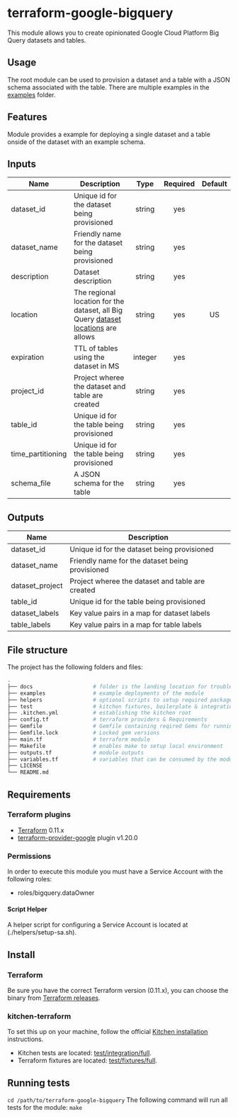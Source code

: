 # terraform-google-bigquery

This module allows you to create opinionated Google Cloud Platform Big Query datasets and tables.

## Usage
The root module can be used to provision a dataset and a table with a JSON schema associated with the table. There are multiple examples in the [examples](./examples/) folder.

## Features
Module provides a example for deploying a single dataset and a table onside of the dataset with an example schema.

[^]: (autogen_docs_start)

## Inputs
| Name | Description | Type | Required | Default |
|------|-------------|:----:|:-----:|:-----:|
| dataset_id | Unique id for the dataset being provisioned | string| yes ||
| dataset_name | Friendly name for the dataset being provisioned | string | yes ||
| description | Dataset description | string | yes |  ||
| location | The regional location for the dataset, all Big Query [dataset locations](https://cloud.google.com/bigquery/docs/locations) are allows | string | yes | US ||
| expiration | TTL of tables using the dataset in MS | integer | yes ||
| project_id | Project wheree the dataset and table are created | string | yes ||
| table_id  | Unique id for the table being provisioned | string | yes ||
| time_partitioning | Unique id for the table being provisioned | string | yes ||
| schema_file | A JSON schema for the table | string | yes ||

## Outputs
| Name | Description |
|------|-------------|
| dataset_id | Unique id for the dataset being provisioned |
| dataset_name | Friendly name for the dataset being provisioned |
| dataset_project | Project wheree the dataset and table are created |
| table_id | Unique id for the table being provisioned |
| dataset_labels | Key value pairs in a map for dataset labels |
| table_labels | Key value pairs in a map for table labels |

[^]: (autogen_docs_end)

## File structure
The project has the following folders and files:
```bash
.
├── docs                   # folder is the landing location for troubleshooting docs
├── examples               # example deployments of the module
├── helpers                # optional scripts to setup required packages, gcp services, etc
├── test                   # kitchen fixtures, boilerplate & integration tests
├── .kitchen.yml           # establishing the kitchen root
├── config.tf              # terraform providers & Requirements
├── Gemfile                # Gemfile containing reqired Gems for running kitchen-terraform
├── Gemfile.lock           # Locked gem versions
├── main.tf                # terraform module
├── Makefile               # enables make to setup local environment
├── outputs.tf             # module outputs
├── variables.tf           # variables that can be consumed by the module           
├── LICENSE
└── README.md
```
## Requirements
### Terraform plugins
- [Terraform](https://www.terraform.io/downloads.html) 0.11.x
- [terraform-provider-google](https://github.com/terraform-providers/terraform-provider-google) plugin v1.20.0

### Permissions
In order to execute this module you must have a Service Account with the following roles:
 - roles/bigquery.dataOwner

#### Script Helper
A helper script for configuring a Service Account is located at (./helpers/setup-sa.sh).

## Install
### Terraform
Be sure you have the correct Terraform version (0.11.x), you can choose the binary from [Terraform releases](https://releases.hashicorp.com/terraform/).

### kitchen-terraform
To set this up on your machine, follow the official [Kitchen installation](https://github.com/newcontext-oss/kitchen-terraform) instructions.
- Kitchen tests are located: [test/integration/full](test/integration/full).
- Terraform fixtures are located: [test/fixtures/full](test/fixtures/full).

## Running tests

`cd /path/to/terraform-google-bigquery`
The following command will run all tests for the module:
`make`
